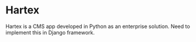 Hartex
=========
Hartex is a CMS app developed in Python as an enterprise solution. Need to implement this in Django framework.